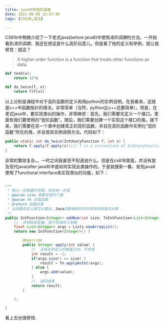```yaml
---
title: java中的高阶函数
date: 2021-08-08 22:57:40
tags: [CS61B,语法]

---
```

CS61b中稍微介绍了一下老式java(before java8)中使用*高阶函数*的方法。一开始看到*高阶函数*，我还在想这是什么高阶玩意儿。但是看了他的定义和举例，就让我顿觉：就这？

>A higher order function is a function that treats other functions as data.

```python
def tenX(x):
    return 10*x

def do_twice(f, x):
    return f(f(x))
```

以上分别是课程中对于高阶函数的定义和用python的实例说明。在我看来，这就是c++中函数指针的用法，非常简单（当然，python比c++还要简单）。但是，在老式java中，要实现类似的操作，非常麻烦：首先，我们需要先定义一个接口，里面有我们要使用的“低阶函数”。随后，我们需要创建一个实现这个接口的类。接下来，我们需要在另一个类中创建真正的高阶函数，并且在高阶函数中实例化“低阶函数”所在的类，并且借其实例调用方法。代码如下：

```java
public static int do_twice(IntUnaryFunction f, int x) {
    return f.apply(f.apply(x));// f is a instantiate of IntUnaryFunction。
}

```

非常的繁琐复杂。。一时之间我甚至不知道说什么。但是在cs61B里面，并没有提及现代java(after java8)中是如何实现此类操作的。于是我搜索一番，发现java8使用了functional interface来实现类似的功能，如下：

```java

/**
 * 输入一定数量的参数，然后统一求值
 * @param size 需要求值的个数
 * @param fn 求值函数
 * @return 函数对象
 * 从函数的定义就可以看出，Java函数编程的内在思想还是面向对象
 */
public IntFunction<Integer> addNum(int size, ToIntFunction<List<Integer>> fn) {
    //  声明局部变量，用于存储传入参数
    final List<Integer> args = Lists.newArrayList();
    return new IntFunction<Integer>() {

        @Override
        public Integer apply(int value) {
            //  没有达到定义的数量之前，不求值
            int result = -1;
            if(args.size() == size) {
                result = fn.applyAsInt(args);
            } else {
                args.add(value);
            }
            //  返回结果
            return result;
        }

    };

}
```

看上去也很奇怪.

